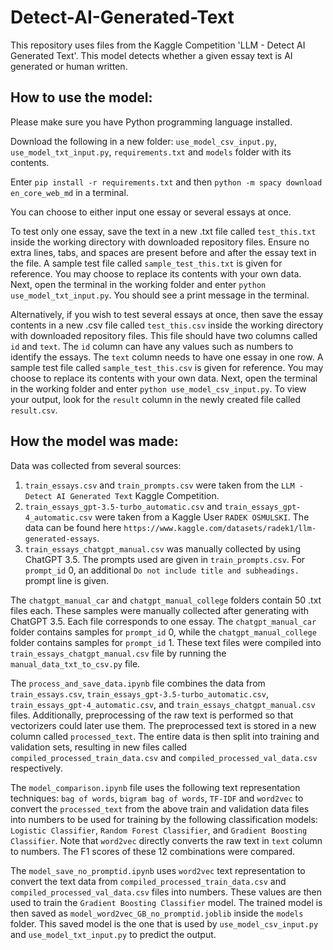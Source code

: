 # Detect-AI-Generated-Text
This repository uses files from the Kaggle Competition 'LLM - Detect AI Generated Text'. This model detects whether a given essay text is AI generated or human written.

## How to use the model:

Please make sure you have Python programming language installed.

Download the following in a new folder: `use_model_csv_input.py`, `use_model_txt_input.py`, `requirements.txt` and `models` folder with its contents.

Enter `pip install -r requirements.txt` and then `python -m spacy download en_core_web_md` in a terminal.

You can choose to either input one essay or several essays at once.

To test only one essay, save the text in a new .txt file called `test_this.txt` inside the working directory with downloaded repository files. Ensure no extra lines, tabs, and spaces are present before and after the essay text in the file. A sample test file called `sample_test_this.txt` is given for reference. You may choose to replace its contents with your own data. Next, open the terminal in the working folder and enter `python use_model_txt_input.py`. You should see a print message in the terminal.

Alternatively, if you wish to test several essays at once, then save the essay contents in a new .csv file called `test_this.csv` inside the working directory with downloaded repository files. This file should have two columns called `id` and `text`. The `id` column can have any values such as numbers to identify the essays. The `text` column needs to have one essay in one row. A sample test file called `sample_test_this.csv` is given for reference. You may choose to replace its contents with your own data. Next, open the terminal in the working folder and enter `python use_model_csv_input.py`. To view your output, look for the `result` column in the newly created file called `result.csv`.

## How the model was made:

Data was collected from several sources:
  1. `train_essays.csv` and `train_prompts.csv` were taken from the `LLM - Detect AI Generated Text` Kaggle Competition.
  2. `train_essays_gpt-3.5-turbo_automatic.csv` and `train_essays_gpt-4_automatic.csv` were taken from a Kaggle User `RADEK OSMULSKI`. The data can be found here `https://www.kaggle.com/datasets/radek1/llm-generated-essays`.
  3. `train_essays_chatgpt_manual.csv` was manually collected by using ChatGPT 3.5. The prompts used are given in `train_prompts.csv`. For `prompt_id` 0, an additional `Do not include title and subheadings.` prompt line is given.

The `chatgpt_manual_car` and `chatgpt_manual_college` folders contain 50 .txt files each. These samples were manually collected after generating with ChatGPT 3.5. Each file corresponds to one essay. The `chatgpt_manual_car` folder contains samples for `prompt_id` 0, while the `chatgpt_manual_college` folder contains samples for `prompt_id` 1. These text files were compiled into `train_essays_chatgpt_manual.csv` file by running the `manual_data_txt_to_csv.py` file.

The `process_and_save_data.ipynb` file combines the data from `train_essays.csv`, `train_essays_gpt-3.5-turbo_automatic.csv`, `train_essays_gpt-4_automatic.csv`, and `train_essays_chatgpt_manual.csv` files. Additionally, preprocessing of the raw text is performed so that vectorizers could later use them. The preprocessed text is stored in a new column called `processed_text`. The entire data is then split into training and validation sets, resulting in new files called `compiled_processed_train_data.csv` and `compiled_processed_val_data.csv` respectively.

The `model_comparison.ipynb` file uses the following text representation techniques: `bag of words`, `bigram bag of words`, `TF-IDF` and `word2vec` to convert the `processed_text` from the above train and validation data files into numbers to be used for training by the following classification models: `Logistic Classifier`, `Random Forest Classifier`, and `Gradient Boosting Classifier`. Note that `word2vec` directly converts the raw text in `text` column to numbers. The F1 scores of these 12 combinations were compared.

The `model_save_no_promptid.ipynb` uses `word2vec` text representation to convert the text data from `compiled_processed_train_data.csv` and `compiled_processed_val_data.csv` files into numbers. These values are then used to train the `Gradient Boosting Classifier` model. The trained model is then saved as `model_word2vec_GB_no_promptid.joblib` inside the `models` folder. This saved model is the one that is used by `use_model_csv_input.py` and `use_model_txt_input.py` to predict the output.
